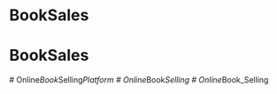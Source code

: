 # BookSales
# BookSales
#   O n l i n e _ B o o k _ S e l l i n g _ P l a t f o r m  
 #   O n l i n e _ B o o k _ S e l l i n g  
 #   O n l i n e _ B o o k _ S e l l i n g  
 